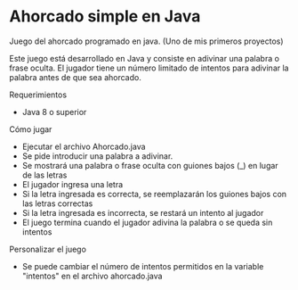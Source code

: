 # Ahorcado simple en Java
Juego del ahorcado programado en java. (Uno de mis primeros proyectos)

Este juego está desarrollado en Java y consiste en adivinar una palabra o frase oculta.
El jugador tiene un número limitado de intentos para adivinar la palabra antes de que sea ahorcado.

Requerimientos
- Java 8 o superior

Cómo jugar
- Ejecutar el archivo Ahorcado.java
- Se pide introducir una palabra a adivinar.
- Se mostrará una palabra o frase oculta con guiones bajos (_) en lugar de las letras
- El jugador ingresa una letra
- Si la letra ingresada es correcta, se reemplazarán los guiones bajos con las letras correctas
- Si la letra ingresada es incorrecta, se restará un intento al jugador
- El juego termina cuando el jugador adivina la palabra o se queda sin intentos

Personalizar el juego
- Se puede cambiar el número de intentos permitidos en la variable "intentos" en el archivo ahorcado.java
